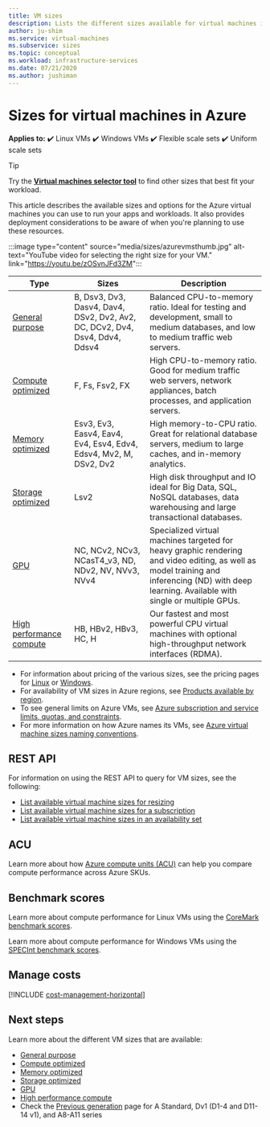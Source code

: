 ```yaml
---
title: VM sizes 
description: Lists the different sizes available for virtual machines in Azure.
author: ju-shim
ms.service: virtual-machines
ms.subservice: sizes
ms.topic: conceptual
ms.workload: infrastructure-services
ms.date: 07/21/2020
ms.author: jushiman
---
```


# Sizes for virtual machines in Azure

**Applies to:** :heavy_check_mark: Linux VMs :heavy_check_mark: Windows VMs :heavy_check_mark: Flexible scale sets :heavy_check_mark: Uniform scale sets

> [!TIP]
> Try the **[Virtual machines selector tool](https://aka.ms/vm-selector)** to find other sizes that best fit your workload.

This article describes the available sizes and options for the Azure virtual machines you can use to run your apps and workloads. It also provides deployment considerations to be aware of when you're planning to use these resources. 

:::image type="content" source="media/sizes/azurevmsthumb.jpg" alt-text="YouTube video for selecting the right size for your VM." link="https://youtu.be/zOSvnJFd3ZM":::

| Type | Sizes | Description |
|------|-------|-------------|
| [General purpose](sizes-general.md)   | B, Dsv3, Dv3, Dasv4, Dav4, DSv2, Dv2, Av2, DC, DCv2, Dv4, Dsv4, Ddv4, Ddsv4  | Balanced CPU-to-memory ratio. Ideal for testing and development, small to medium databases, and low to medium traffic web servers. |
| [Compute optimized](sizes-compute.md) | F, Fs, Fsv2, FX | High CPU-to-memory ratio. Good for medium traffic web servers, network appliances, batch processes, and application servers. |
| [Memory optimized](sizes-memory.md) | Esv3, Ev3, Easv4, Eav4, Ev4, Esv4, Edv4, Edsv4, Mv2, M, DSv2, Dv2 | High memory-to-CPU ratio. Great for relational database servers, medium to large caches, and in-memory analytics.                 |
| [Storage optimized](sizes-storage.md) | Lsv2 | High disk throughput and IO ideal for Big Data, SQL, NoSQL databases, data warehousing and large transactional databases.  |
| [GPU](sizes-gpu.md) | NC, NCv2, NCv3, NCasT4_v3, ND, NDv2, NV, NVv3, NVv4 | Specialized virtual machines targeted for heavy graphic rendering and video editing, as well as model training and inferencing (ND) with deep learning. Available with single or multiple GPUs. |
| [High performance compute](sizes-hpc.md) | HB, HBv2, HBv3, HC,  H | Our fastest and most powerful CPU virtual machines with optional high-throughput network interfaces (RDMA). |

- For information about pricing of the various sizes, see the pricing pages for [Linux](https://azure.microsoft.com/pricing/details/virtual-machines/#Linux) or [Windows](https://azure.microsoft.com/pricing/details/virtual-machines/Windows/#Windows).
- For availability of VM sizes in Azure regions, see [Products available by region](https://azure.microsoft.com/regions/services/).
- To see general limits on Azure VMs, see [Azure subscription and service limits, quotas, and constraints](../azure-resource-manager/management/azure-subscription-service-limits.md).
- For more information on how Azure names its VMs, see [Azure virtual machine sizes naming conventions](./vm-naming-conventions.md).

## REST API

For information on using the REST API to query for VM sizes, see the following:

- [List available virtual machine sizes for resizing](/rest/api/compute/virtualmachines/listavailablesizes)
- [List available virtual machine sizes for a subscription](/rest/api/compute/resourceskus/list)
- [List available virtual machine sizes in an availability set](/rest/api/compute/availabilitysets/listavailablesizes)

## ACU

Learn more about how [Azure compute units (ACU)](acu.md) can help you compare compute performance across Azure SKUs.

## Benchmark scores

Learn more about compute performance for Linux VMs using the [CoreMark benchmark scores](./linux/compute-benchmark-scores.md).

Learn more about compute performance for Windows VMs using the [SPECInt benchmark scores](./windows/compute-benchmark-scores.md).

## Manage costs

[!INCLUDE [cost-management-horizontal](../../includes/cost-management-horizontal.md)]

## Next steps

Learn more about the different VM sizes that are available:

- [General purpose](sizes-general.md)
- [Compute optimized](sizes-compute.md)
- [Memory optimized](sizes-memory.md)
- [Storage optimized](sizes-storage.md)
- [GPU](sizes-gpu.md)
- [High performance compute](sizes-hpc.md)
- Check the [Previous generation](sizes-previous-gen.md) page for A Standard, Dv1 (D1-4 and D11-14 v1), and A8-A11 series
